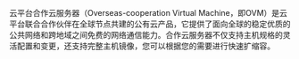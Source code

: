 云平台合作云服务器（Overseas-cooperation Virtual Machine，即OVM）是云平台联合合作伙伴在全球节点共建的公有云产品，它提供了面向全球的稳定优质的公共网络和跨地域之间免费的网络通信能力。合作云服务器不仅支持主机规格的灵活配置和变更，还支持完整主机镜像，您可以根据您的需要进行快速扩缩容。





